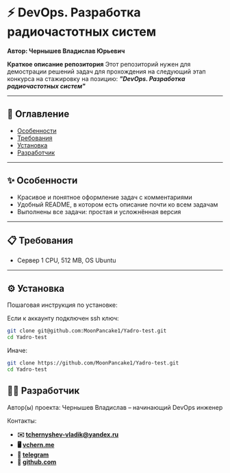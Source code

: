 # ⚡️ DevOps. Разработка радиочастотных систем
**Автор: Чернышев Владислав Юрьевич**

**Краткое описание репозитория**
Этот репозиторий нужен для демострации решений задач для прохождения на следующий этап конкурса на стажировку на позицию: _**"DevOps. Разработка радиочастотных систем"**_

---

## 📌 Оглавление
- [Особенности](#-особенности)
- [Требования](#-требования)
- [Установка](#-установка)
- [Разработчик](#-разработчик)

---

## ✨ Особенности
- Красивое и понятное оформление задач с комментариями
- Удобный README, в котором есть описание почти ко всем задачам
- Выполнены все задачи: простая и усложнённая версия

---

## 📋 Требования
- Сервер 1 CPU, 512 MB, OS Ubuntu

---

## ⚙️ Установка
Пошаговая инструкция по установке:

Если к аккаунту подключен ssh ключ:
```bash
git clone git@github.com:MoonPancake1/Yadro-test.git
cd Yadro-test
```

Иначе:
```bash
git clone https://github.com/MoonPancake1/Yadro-test.git
cd Yadro-test
```

## 👨‍💻 Разработчик

Автор(ы) проекта:
Чернышев Владислав – начинающий DevOps инженер

Контакты:
- **✉️ tchernyshev-vladik@yandex.ru**
- **🖥️ [vchern.me](https://vchern.me)**
- **🛬 [telegram](https://t.me/p1n0k10)**
- **🦉 [github.com](https://github.com/MoonPancake1)**
